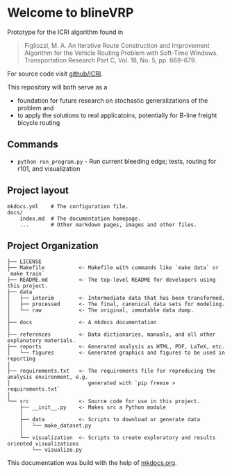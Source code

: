 # Welcome to blineVRP 


Prototype for the ICRI algorithm found in 

 > Figliozzi,  M. A.  An  Iterative  Route  Construction  and  Improvement Algorithm for the Vehicle Routing Problem with Soft-Time Windows. Transportation Research Part C, Vol. 18, No. 5, pp. 668–679.

For source code visit [github/ICRI](http://github.com/sauln/ICRI).

This repository will both serve as a

* foundation for future research on stochastic generalizations of the problem and 
* to apply the solutions to real applicatoins, potentially for B-line freight bicycle routing




## Commands

* `python run_program.py` - Run current bleeding edge; tests, routing for r101, and visualization

## Project layout

    mkdocs.yml    # The configuration file.
    docs/
        index.md  # The documentation homepage.
        ...       # Other markdown pages, images and other files.



## Project Organization

    ├── LICENSE
    ├── Makefile           <- Makefile with commands like `make data` or `make train`
    ├── README.md          <- The top-level README for developers using this project.
    ├── data
    │   ├── interim        <- Intermediate data that has been transformed.
    │   ├── processed      <- The final, canonical data sets for modeling.
    │   └── raw            <- The original, immutable data dump.
    │
    ├── docs               <- A mkdocs documentation 
    │
    ├── references         <- Data dictionaries, manuals, and all other explanatory materials.
    ├── reports            <- Generated analysis as HTML, PDF, LaTeX, etc.
    │   └── figures        <- Generated graphics and figures to be used in reporting
    │
    ├── requirements.txt   <- The requirements file for reproducing the analysis environment, e.g.
    │                         generated with `pip freeze > requirements.txt`
    │
    └── src                <- Source code for use in this project.
        ├── __init__.py    <- Makes src a Python module
        │
        ├── data           <- Scripts to download or generate data
        │   └── make_dataset.py
        │
        └── visualization  <- Scripts to create exploratory and results oriented visualizations
            └── visualize.py


This documentation was build with the help of [mkdocs.org](http://mkdocs.org).
